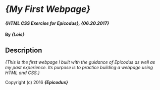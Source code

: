 # _{My First Webpage}_

#### _{HTML CSS Exercise for Epicodus}, {06.20.2017}_

#### By _**{Lois}**_

## Description

_{This is the first webpage I built with the guidance of Epicodus as well as my past experience. Its purpose is to practice building a webpage using HTML and CSS.}_

Copyright (c) 2016 **_{Epicodus}_**
